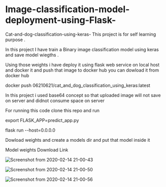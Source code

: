 # Image-classification-model-deployment-using-Flask-


Cat-and-dog-classification-using-keras-
This project is for self learning purpose .

In this project I have train a Binary image classification model using keras and save model wiegths .

Using those weights i have deploy it using flask web service on local host and docker it and push that image to docker hub you can dowload it from docker hub

docker push 06210621/cat_and_dog_classification_using_keras:latest

In this project i used base64 concept so that uploaded image will not save on server and didnot consume space on server

For running this code clone this repo and run 

export FLASK_APP=predict_app.py 



flask run --host=0.0.0.0




Dowload weights and create a models dir and put that model inside it 

Model weights 
Download Link



![Screenshot from 2020-02-14 21-00-43](https://user-images.githubusercontent.com/45600643/74545047-36a4fa80-4f6e-11ea-8360-e0c0a6738df3.png)



![Screenshot from 2020-02-14 21-00-50](https://user-images.githubusercontent.com/45600643/74545075-41f82600-4f6e-11ea-9789-d3b73afabb78.png)


![Screenshot from 2020-02-14 21-00-56](https://user-images.githubusercontent.com/45600643/74545091-4a506100-4f6e-11ea-96fc-a59d781d5a6f.png)
